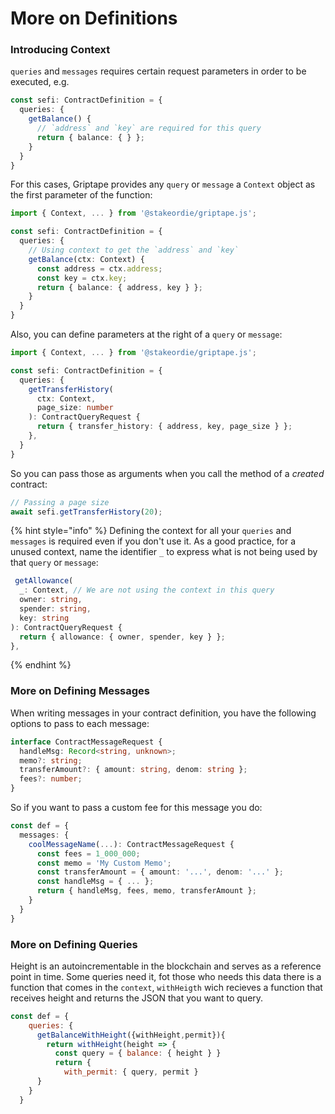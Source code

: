 # More on Definitions

### Introducing Context

`queries` and `messages` requires certain request parameters in order to be executed, e.g.

```typescript
const sefi: ContractDefinition = {
  queries: {
    getBalance() {
      // `address` and `key` are required for this query
      return { balance: { } };
    }
  }
}
```

For this cases, Griptape provides any `query` or `message` a `Context` object as the first parameter of the function:

```typescript
import { Context, ... } from '@stakeordie/griptape.js';

const sefi: ContractDefinition = {
  queries: {
    // Using context to get the `address` and `key`
    getBalance(ctx: Context) {
      const address = ctx.address;
      const key = ctx.key;
      return { balance: { address, key } };
    }
  }
}
```

Also, you can define parameters at the right of a `query` or `message`:

```typescript
import { Context, ... } from '@stakeordie/griptape.js';

const sefi: ContractDefinition = {
  queries: {
    getTransferHistory(
      ctx: Context,
      page_size: number
    ): ContractQueryRequest {
      return { transfer_history: { address, key, page_size } };
    },
  }
}
```

So you can pass those as arguments when you call the method of a _created_ contract:

```typescript
// Passing a page size
await sefi.getTransferHistory(20);
```

{% hint style="info" %}
Defining the context for all your `queries` and `messages` is required even if you don't use it. As a good practice, for a unused context, name the identifier `_` to express what is not being used by that `query` or `message`:

```typescript
 getAllowance(
  _: Context, // We are not using the context in this query
  owner: string,
  spender: string,
  key: string
): ContractQueryRequest {
  return { allowance: { owner, spender, key } };
},
```
{% endhint %}

### More on Defining Messages

When writing messages in your contract definition, you have the following options to pass to each message:

```typescript
interface ContractMessageRequest {
  handleMsg: Record<string, unknown>;
  memo?: string;
  transferAmount?: { amount: string, denom: string };
  fees?: number;
}
```

So if you want to pass a custom fee for this message you do:

```typescript
const def = {
  messages: {
    coolMessageName(...): ContractMessageRequest {
      const fees = 1_000_000;
      const memo = 'My Custom Memo';
      const transferAmount = { amount: '...', denom: '...' };
      const handleMsg = { ... };
      return { handleMsg, fees, memo, transferAmount };
    }
  }
}
```

### More on Defining Queries

Height is an autoincrementable in the blockchain and serves as a reference point in time. Some queries need it, fot those who needs this data there is a function that comes in the `context`, `withHeigth` wich recieves a function that receives height and returns the JSON that you want to query.

```jsx
const def = {
    queries: {
      getBalanceWithHeight({withHeight,permit}){
        return withHeight(height => {
          const query = { balance: { height } }
          return {
            with_permit: { query, permit }
      }
    }
  }
```

